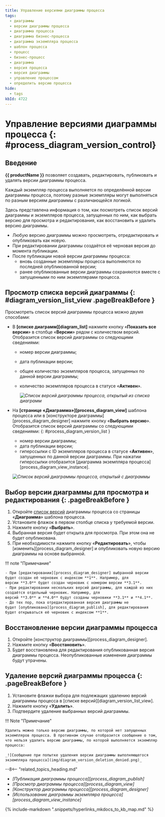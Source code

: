 ```yaml
---
title: Управление версиями диаграммы процесса
tags:
  - диаграммы
  - версии диаграммы процесса
  - диаграмма процесса
  - диаграмма бизнес-процесса
  - диаграмма экземпляра процесса
  - шаблон процесса
  - процесс
  - бизнес-процесс
  - диаграмма
  - версия процесса
  - версия диаграммы
  - управление процессом
  - определить версию процесса
hide:
  - tags
kbId: 4722
---
```


# Управление версиями диаграммы процесса {: #process_diagram_version_control}

## Введение

**{{ productName }}** позволяет создавать, редактировать, публиковать и удалять версии диаграммы процесса.

Каждый экземпляр процесса выполняется по определённой версии диаграммы процесса, поэтому разные экземпляры могут выполняться по разным версиям диаграммы с различающейся логикой.

Здесь представлена информация о том, как посмотреть список версий диаграммы и экземпляров процесса, запущенных по ним, как выбрать версию для просмотра и редактирования, как восстановить и удалить версию диаграммы.

- Любую версию диаграммы можно просмотреть, отредактировать и опубликовать как новую.
- При редактировании диаграммы создаётся её черновая версия до момента публикации.
- После публикации новой версии диаграммы процесса:
    - вновь созданные экземпляры процесса выполняются по последней опубликованной версии;
    - ранее опубликованные версии диаграммы сохраняются вместе с запущенными по ним экземплярами процесса.

## Просмотр списка версий диаграммы  {: #diagram_version_list_view .pageBreakBefore }

Просмотреть список версий диаграммы процесса можно двумя способами:

- В **[списке диаграмм][diagram_list]** нажмите кнопку «**Показать все версии**» в столбце «**Версии**» рядом с количеством версий. Отобразится список версий диаграммы со следующими сведениями:

  - номер версии диаграммы;
  - дата публикации версии;
  - общее количество экземпляров процесса, запущенных по данной версии диаграммы;
  - количество экземпляров процесса в статусе «**Активен**».

    _![Список версий диаграммы процесса, открытый из списка диаграмм](img/process_diagram_list_versions.png)_

- На **[странице «**Диаграмма**»][process_diagram_view]** шаблона процесса или в [конструкторе диаграммы][process_diagram_designer] нажмите кнопку «**Выбрать версию**». Отобразится список версий диаграммы со следующими сведениями:
{: #process_diagram_version_list }

    - номер версии диаграммы;
    - дата публикации версии;
    - гиперссылки с ID экземпляров процесса в статусе «**Активен**», запущенных по данной версии диаграммы. При нажатии гиперссылки отобразится [диаграмма экземпляра процесса][process_diagram_view_instance].

    _![Список версий диаграммы процесса, открытый c диаграммы](img/process_diagram_version_list.png)_

## Выбор версии диаграммы для просмотра и редактирования {: .pageBreakBefore }

1. Откройте [список версий](#process_diagram_version_list) диаграммы процесса со страницы «**Диаграмма**» шаблона процесса.
2. Установите флажок в первом столбце списка у требуемой версии.
3. Нажмите кнопку «**Выбрать**».
4. Выбранная версия будет открыта для просмотра. При этом она не будет опубликована.
5. При необходимости нажмите кнопку «**Редактировать**», чтобы [изменить][process_diagram_designer] и опубликовать новую версию диаграммы на основе выбранной.

!!! note "Примечание"

    - При [редактировании][process_diagram_designer] выбранной версии будет создан её черновик с индексом **1**. Например, для версии **3.0** будет создан черновик с номером версии **3.1**.
    - При редактировании нескольких версий диаграммы, для каждой из них создаётся отдельный черновик. Например, для версий **3.0** и **4.0** будут созданы черновики **3.1** и **4.1**.
    - До тех пор, пока отредактированная версия диаграммы не будет [опубликована][process_diagram_publish], для редактирования будет открываться её черновик с индексом **1**.

## Восстановление версии диаграммы процесса

1. Откройте [конструктор диаграммы][process_diagram_designer].
2. Нажмите кнопку «**Восстановить**».
3. Будет восстановлена для редактирования опубликованная версия диаграммы процесса. Неопубликованные изменения диаграммы будут утрачены.

## Удаление версий диаграммы процесса {: .pageBreakBefore }

1. Установите флажки выбора для подлежащих удалению версий диаграммы процесса в [списке версий][diagram_version_list_view].
2. Нажмите кнопку «**Удалить**».
3. Подтвердите удаление выбранных версий диаграммы.

!!! Note "Примечание"

    Удалить можно только версию диаграммы, по которой нет запущенных экземпляров процесса. В противном случае отобразится сообщение о том, что нельзя удалить версию диаграммы, по которой выполняется экземпляр процесса:

    _![Сообщение при попытке удаления версии диаграммы выполняющегося экземпляра процесса](img/diagram_version_deletion_denied.png)_

<div class="relatedTopics" markdown="block">

--8<-- "related_topics_heading.md"

- _[Публикация диаграммы процесса][process_diagram_publish]_
- _[Просмотр диаграммы процесса][process_diagram_view]_
- _[Конструктор диаграммы процесса][process_diagram_designer]_
- _[Использование диаграммы экземпляра процесса][process_diagram_view_instance]_

</div>

{% include-markdown ".snippets/hyperlinks_mkdocs_to_kb_map.md" %}
